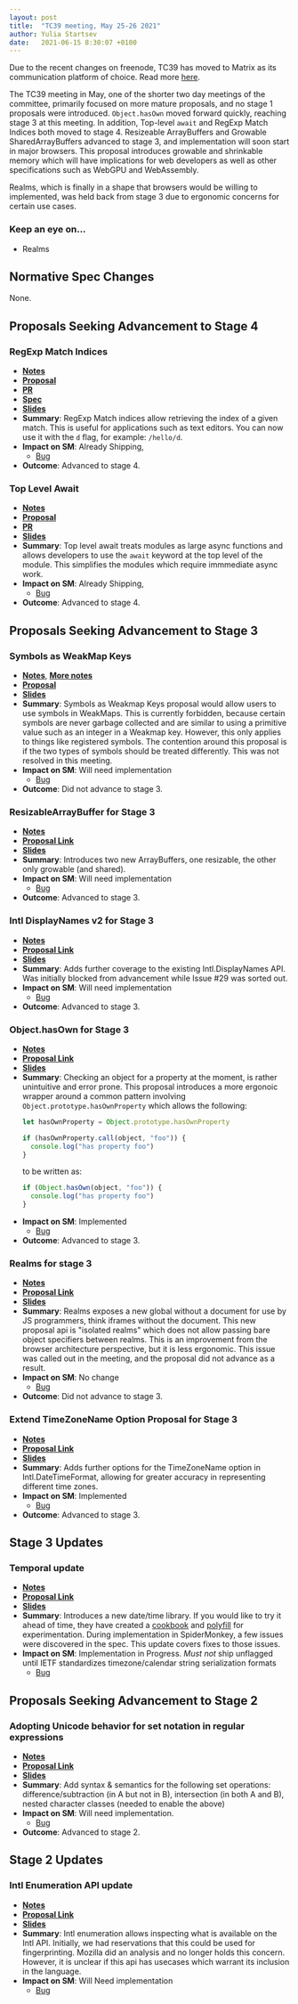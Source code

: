 ```yaml
---
layout: post
title:  "TC39 meeting, May 25-26 2021"
author: Yulia Startsev
date:   2021-06-15 8:30:07 +0100
---
```


Due to the recent changes on freenode, TC39 has moved to Matrix as its communication platform of
choice. Read more [here](https://github.com/tc39/how-we-work/blob/master/matrix-guide.md).

The TC39 meeting in May, one of the shorter two day meetings of the committee,
primarily focused on more mature proposals, and no stage 1 proposals were
introduced. `Object.hasOwn` moved forward quickly, reaching stage 3 at this meeting. In addition,
Top-level `await` and RegExp Match Indices both moved to stage 4. Resizeable ArrayBuffers and
Growable SharedArrayBuffers advanced to stage 3, and implementation will soon start in major
browsers. This proposal introduces growable and shrinkable memory which will have implications for
web developers as well as other specifications such as WebGPU and WebAssembly.

Realms, which is finally in a shape that browsers would be willing to implemented, was held back
from stage 3 due to ergonomic concerns for certain use cases.

### Keep an eye on...

* Realms

## Normative Spec Changes

None.


## Proposals Seeking Advancement to Stage 4

###  RegExp Match Indices
* [**Notes**](https://github.com/tc39/notes/blob/master/meetings/2021-05/may-25.md#regexp-match-indices)
* [**Proposal**](https://github.com/tc39/proposal-regexp-match-indices)
* [**PR**](https://arai-a.github.io/ecma262-compare/?pr=1713)
* [**Spec**](https://tc39.es/proposal-regexp-match-indices/)
* [**Slides**](https://1drv.ms/p/s!AjgWTO11Fk-TkflP7IXc5GnQysK-Vg?e=b31h9O)
* **Summary**: RegExp Match indices allow retrieving the index of a given match. This is useful for
    applications such as text editors. You can now use it with the `d` flag, for example:
    `/hello/d`.
* **Impact on SM**: Already Shipping,
  * [Bug](https://bugzilla.mozilla.org/show_bug.cgi?id=1519483)
* **Outcome**: Advanced to stage 4.

###  Top Level Await
* [**Notes**](https://github.com/tc39/notes/blob/master/meetings/2021-05/may-25.md#top-level-await)
* [**Proposal**](https://github.com/tc39/ecma262/pull/2408)
* [**PR**](https://github.com/tc39/ecma262/pull/2408)
* [**Slides**](https://github.com/tc39/ecma262/pull/2408)
* **Summary**: Top level await treats modules as large async functions and allows developers to use
    the `await` keyword at the top level of the module. This simplifies the modules which require
    immmediate async work.
* **Impact on SM**: Already Shipping,
  * [Bug](https://bugzilla.mozilla.org/show_bug.cgi?id=1519100)
* **Outcome**: Advanced to stage 4.

## Proposals Seeking Advancement to Stage 3

### Symbols as WeakMap Keys
* [**Notes**](https://github.com/tc39/notes/blob/master/meetings/2021-05/may-25.md#symbols-as-weak-keys-for-stage-3), [**More notes**](https://github.com/tc39/notes/blob/master/meetings/2021-05/may-25.md#symbols-as-weak-keys-pt-2)
* [**Proposal**](https://github.com/tc39/proposal-symbols-as-weakmap-keys)
* [**Slides**](https://docs.google.com/presentation/d/10qOY5yb3DTWoFxeE24FMSVPN8xFqbPVUGgz5jAkcSoE/edit#slide=id.gcbecde6e4c_0_7)
* **Summary**: Symbols as Weakmap Keys proposal would allow users to use symbols in WeakMaps. This
    is currently forbidden, because certain symbols are never garbage collected and are similar to
    using a primitive value such as an integer in a Weakmap key. However, this only applies to
    things like registered symbols. The contention around this proposal is if the two types of
    symbols should be treated differently. This was not resolved in this meeting.
* **Impact on SM**: Will need implementation
  * [Bug](https://bugzilla.mozilla.org/show_bug.cgi?id=1710433)
* **Outcome**: Did not advance to stage 3.

### ResizableArrayBuffer for Stage 3
* [**Notes**](https://github.com/tc39/notes/blob/master/meetings/2021-05/may-25.md#symbols-as-weak-keys-for-stage-3)
* [**Proposal Link**](https://github.com/tc39/proposal-resizablearraybuffer)
* [**Slides**](https://docs.google.com/presentation/d/1K7t8lphY45yOfvsTOHxF4wZiMFCsVZZ_Bf_Wc7S3I_g/edit?usp=sharing)
* **Summary**: Introduces two new ArrayBuffers, one resizable, the other only growable (and shared).
* **Impact on SM**: Will need implementation
  * [Bug](https://bugzilla.mozilla.org/show_bug.cgi?id=1670026)
* **Outcome**: Advanced to stage 3.

### Intl DisplayNames v2 for Stage 3
* [**Notes**](https://github.com/tc39/notes/blob/master/meetings/2021-05/may-25.md#intl-displaynames)
* [**Proposal Link**](https://github.com/tc39/intl-displaynames-v2)
* [**Slides**](https://docs.google.com/presentation/d/1hxhwHyJLYT32NYrKLTCDLhZHN6OVZEamJppLLlSmyi0)
* **Summary**: Adds further coverage to the existing Intl.DisplayNames API. Was initially blocked
    from advancement while Issue #29 was sorted out.
* **Impact on SM**: Will need implementation
  * [Bug](https://bugzilla.mozilla.org/show_bug.cgi?id=1693575)
* **Outcome**: Advanced to stage 3.

### Object.hasOwn for Stage 3
* [**Notes**](https://github.com/tc39/notes/blob/master/meetings/2021-05/may-25.md#accessible-objectprototypehasownproperty-for-stage-3)
* [**Proposal Link**](https://github.com/jamiebuilds/proposal-object-has)
* [**Slides**](https://docs.google.com/presentation/d/1r5_Jw-gR8cRNo7SJyWtd6h_fEyVFJr9t3a2FvCBPiLE/edit?usp=sharing)
* **Summary**: Checking an object for a property at the moment, is rather unintuitive and error
    prone. This proposal introduces a more ergonoic wrapper around a common pattern involving
    `Object.prototype.hasOwnProperty` which allows the following:
    ```js
    let hasOwnProperty = Object.prototype.hasOwnProperty

    if (hasOwnProperty.call(object, "foo")) {
      console.log("has property foo")
    }
    ```
    to be written as:
    ```js
    if (Object.hasOwn(object, "foo")) {
      console.log("has property foo")
    }
    ```
* **Impact on SM**: Implemented
  * [Bug](https://bugzilla.mozilla.org/show_bug.cgi?id=1711872)
* **Outcome**: Advanced to stage 3.

### Realms for stage 3
* [**Notes**](https://github.com/tc39/notes/blob/master/meetings/2021-05/may-26.md#realms)
* [**Proposal Link**](https://github.com/tc39/proposal-realms)
* [**Slides**](https://docs.google.com/presentation/d/1c-7nsjAUkdWYie5n1NlEr7_FxMXHyXjRFzsReLTm8S8/edit)
* **Summary**: Realms exposes a new global without a document for use by JS programmers, think iframes without the document. This new proposal api is "isolated realms" which does not allow passing bare object specifiers between realms. This is an improvement from the browser architecture perspective, but it is less ergonomic. This issue was called out in the meeting, and the proposal did not advance as a result.
* **Impact on SM**: No change
  * [Bug](https://bugzilla.mozilla.org/show_bug.cgi?id=1566145)
* **Outcome**: Did not advance to stage 3.

### Extend TimeZoneName Option Proposal for Stage 3
* [**Notes**](https://github.com/tc39/notes/blob/master/meetings/2021-05/may-25.md#extend-timezonename-option-for-stage-3)
* [**Proposal Link**](https://github.com/tc39/proposal-intl-extend-timezonename/)
* [**Slides**](https://github.com/tc39/notes/blob/master/meetings/2021-05)
* **Summary**: Adds further options for the TimeZoneName option in Intl.DateTimeFormat, allowing for
    greater accuracy in representing different time zones.
* **Impact on SM**: Implemented
  * [Bug](https://bugzilla.mozilla.org/show_bug.cgi?id=1710429)
* **Outcome**: Advanced to stage 3.

## Stage 3 Updates

### Temporal update
* [**Notes**](https://github.com/tc39/notes/blob/master/meetings/2021-05/may-25.md#temporal-normative-prs)
* [**Proposal Link**](https://github.com/tc39/proposal-temporal/)
* [**Slides**](https://justingrant.github.io/temporal-slides-in-progress/)
* **Summary**: Introduces a new date/time library. If you would like to try it ahead of time, they have created a [cookbook](https://tc39.es/proposal-temporal/docs/cookbook.html) and [polyfill](https://github.com/tc39/proposal-temporal/blob/main/polyfill) for experimentation.  During implementation in SpiderMonkey, a few issues were discovered in the spec. This update covers fixes to those issues.
* **Impact on SM**: Implementation in Progress. _Must not_ ship unflagged until IETF standardizes timezone/calendar string serialization formats
  * [Bug](https://bugzilla.mozilla.org/show_bug.cgi?id=1519167)

## Proposals Seeking Advancement to Stage 2

### Adopting Unicode behavior for set notation in regular expressions
* [**Notes**](https://github.com/tc39/notes/blob/master/meetings/2021-05/may-26.md#regexp-unicode-set-notation--properties-of-strings-for-stage-2)
* [**Proposal Link**](https://github.com/mathiasbynens/proposal-regexp-set-notation)
* [**Slides**](https://docs.google.com/presentation/d/1nb_6ZcAjG4AKwVrwpalu1Ep-h7TONxoSm-uxKx83Wik/edit)
* **Summary**: Add syntax & semantics for the following set operations: difference/subtraction (in A but not in B), intersection (in both A and B), nested character classes (needed to enable the above)
* **Impact on SM**: Will need implementation.
  * [Bug](https://bugzilla.mozilla.org/show_bug.cgi?id=1713657)
* **Outcome**: Advanced to stage 2.

## Stage 2 Updates

### Intl Enumeration API update
* [**Notes**](https://github.com/tc39/notes/blob/master/meetings/2021-05/may-25.md#intl-enumeration-api-stage-2-update)
* [**Proposal Link**](https://github.com/tc39/proposal-intl-extend-timezonename/)
* [**Slides**](https://docs.google.com/presentation/d/1rg5FMmU0vpi--KoxoIZPpNEWxhX-MfBUeoA0y_o94FQ/edit)
* **Summary**: Intl enumeration allows inspecting what is available on the Intl API. Initially, we
    had reservations that this could be used for fingerprinting. Mozilla did an analysis and no
    longer holds this concern. However, it is unclear if this api has usecases which warrant its
    inclusion in the language.
* **Impact on SM**: Will Need implementation
  * [Bug](https://bugzilla.mozilla.org/show_bug.cgi?id=1670033)

